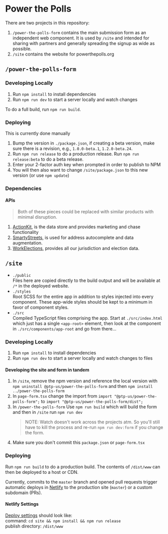 # Power the Polls

There are two projects in this repository:

1. `/power-the-polls-form` contains the main submission form as an independent web component. It is used by `/site` and intended for sharing with partners and generally spreading the signup as wide as possible.
2. `/site` contains the website for powerthepolls.org

## `/power-the-polls-form`

### Developing Locally

1. Run `npm install` to install dependencies
2. Run `npm run dev` to start a server locally and watch changes

To do a full build, run `npm run build`.

### Deploying

This is currently done manually

1. Bump the version in `./package.json`, if creating a beta version, make sure there is a revision, e.g., `1.0.0-beta.1`, `1.2.0-beta.24`.
2. Run `npm run release` to do a production release. Run `npm run release:beta` to do a beta release.
3. Enter your 2-factor auth key when prompted in order to publish to NPM
4. You will then also want to change `/site/package.json` to this new version (or use `npm update`)

### Dependencies

#### APIs

> Both of these pieces could be replaced with similar products with minimal disruption.

1. [ActionKit](https://ptp.actionkit.com/admin/), is the data store and provides marketing and chase functionality
2. [SmartyStreets](https://account.smartystreets.com/), is used for address autocomplete and data augmentation.
3. [WorkElections](https://www.workelections.com), provides all our jurisdiction and election data.

## `/site`

* `./public`  
  Files here are copied directly to the build output and will be available at `/*` in the deployed website.
* `./styles`  
  Root SCSS for the entire app in addition to styles injected into every component. These app-wide styles should be kept to a minimum in favor of component styles.
* `./src`  
  Compiled TypeScript files comprising the app. Start at `./src/index.html` which just has a single `<app-root>` element, then look at the component in `./src/components/app-root` and go from there...

### Developing Locally

1. Run `npm install` to install dependencies
2. Run `npm run dev` to start a server locally and watch changes to files

#### Developing the site and form in tandem

1. In `/site`, remove the npm version and reference the local version with `npm uninstall @ptp-us/power-the-polls-form` and then `npm install ../power-the-polls-form`
2. In `page-form.tsx` change the import from `import "@ptp-us/power-the-polls-form";` to `import "@ptp-us/power-the-polls-form/dist";`
3. In `/power-the-polls-form` Use `npm run build` which will build the form and then  in `/site` run `npm run dev`
   > NOTE: Watch doesn't work across the projects atm. So you'll still have to kill the process and re-run `npm run dev:form` if you change the form.
4. Make sure you don't commit this `package.json` or `page-form.tsx`

### Deploying

Run `npm run build` to do a production build. The contents of `/dist/www` can then be deployed to a host or CDN.

Currently, commits to the `master` branch and opened pull requests trigger automatic deploys in [Netlify](https://netlify.com) to the production site (`master`) or a custom subdomain (PRs).

#### Netlify Settings

[Deploy settings](https://app.netlify.com/sites/powerthepolls/settings/deploys) should look like:  
command: `cd site && npm install && npm run release`  
publish directory: `/dist/www`
